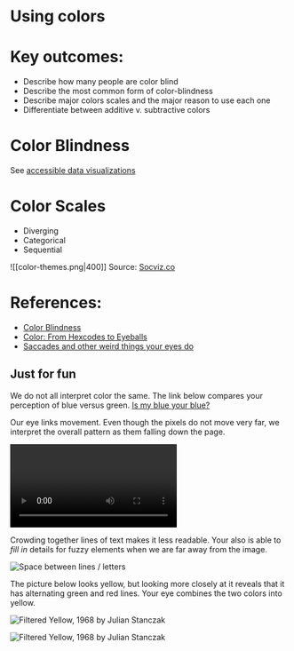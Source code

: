 
# Using colors

# Key outcomes:

- Describe how many people are color blind
- Describe the most common form of color-blindness
- Describe major colors scales and the major reason to use each one
- Differentiate between additive v. subtractive colors

# Color Blindness

See [accessible data visualizations](https://ucdavisdatalab.github.io/workshop_data_viz_principles/accessible-data-visualizations.html)

# Color Scales

- Diverging
- Categorical
- Sequential

![[color-themes.png|400]]
Source: [Socviz.co](https://socviz.co/lookatdata.html)



# References:

- [Color Blindness](https://www.theverge.com/23650428/colorblindness-design-ui-accessibility-wordle)
- [Color: From Hexcodes to Eyeballs](https://jamie-wong.com/post/color/)
- [Saccades and other weird things your eyes do](https://imgur.com/gallery/XNlmPi8)


## Just for fun


We do not all interpret color the same. The link below compares your perception of blue versus green.
[Is my blue your blue?](https://ismy.blue/)


Our eye links movement. Even though the pixels do not move very far, we interpret the overall pattern as them falling down the page.

![Dot illusions](colors-illusion-dots.mp4)

Crowding together lines of text makes it less readable. Your also is able to *fill in* details for fuzzy elements when we are far away from the image.

![Space between lines / letters](https://www.youtube.com/watch?si=faN_Tz3MJ9m6I3Em&v=JTKwpqE9fsc)



The picture below looks yellow, but looking more closely at it reveals that it has alternating green and red lines. Your eye combines the two colors into yellow.

![Filtered Yellow, 1968 by Julian Stanczak](colors-yellow1.jpg)

![Filtered Yellow, 1968 by Julian Stanczak](colors-yellow2.jpg)

